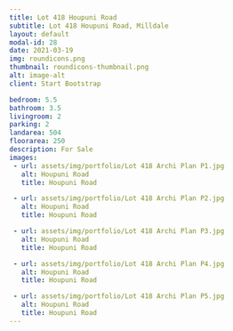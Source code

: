 ```yaml
---
title: Lot 418 Houpuni Road
subtitle: Lot 418 Houpuni Road, Milldale
layout: default
modal-id: 28
date: 2021-03-19
img: roundicons.png
thumbnail: roundicons-thumbnail.png
alt: image-alt
client: Start Bootstrap

bedroom: 5.5
bathroom: 3.5
livingroom: 2
parking: 2
landarea: 504
floorarea: 250
description: For Sale
images:
 - url: assets/img/portfolio/Lot 418 Archi Plan P1.jpg
   alt: Houpuni Road
   title: Houpuni Road

 - url: assets/img/portfolio/Lot 418 Archi Plan P2.jpg
   alt: Houpuni Road
   title: Houpuni Road

 - url: assets/img/portfolio/Lot 418 Archi Plan P3.jpg
   alt: Houpuni Road
   title: Houpuni Road

 - url: assets/img/portfolio/Lot 418 Archi Plan P4.jpg
   alt: Houpuni Road
   title: Houpuni Road

 - url: assets/img/portfolio/Lot 418 Archi Plan P5.jpg
   alt: Houpuni Road
   title: Houpuni Road
---
```

